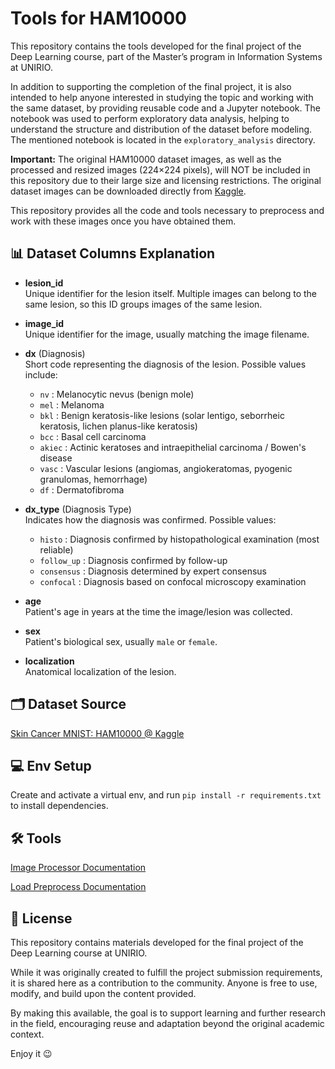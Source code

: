 # Tools for HAM10000

This repository contains the tools developed for the final project of the Deep Learning course, part of the Master’s program in Information Systems at UNIRIO. 

In addition to supporting the completion of the final project, it is also intended to help anyone interested in studying the topic and working with the same dataset, by providing reusable code and a Jupyter notebook. The notebook was used to perform exploratory data analysis, helping to understand the structure and distribution of the dataset before modeling. The mentioned notebook is located in the `exploratory_analysis` directory.

**Important:** The original HAM10000 dataset images, as well as the processed and resized images (224×224 pixels), will NOT be included in this repository due to their large size and licensing restrictions. The original dataset images can be downloaded directly from [Kaggle](https://www.kaggle.com/datasets/kmader/skin-cancer-mnist-ham10000).

This repository provides all the code and tools necessary to preprocess and work with these images once you have obtained them.

## 📊 Dataset Columns Explanation

- **lesion_id**  
  Unique identifier for the lesion itself. Multiple images can belong to the same lesion, so this ID groups images of the same lesion.

- **image_id**  
  Unique identifier for the image, usually matching the image filename.

- **dx** (Diagnosis)  
  Short code representing the diagnosis of the lesion. Possible values include:
  - `nv` : Melanocytic nevus (benign mole)
  - `mel` : Melanoma
  - `bkl` : Benign keratosis-like lesions (solar lentigo, seborrheic keratosis, lichen planus-like keratosis)
  - `bcc` : Basal cell carcinoma
  - `akiec` : Actinic keratoses and intraepithelial carcinoma / Bowen's disease
  - `vasc` : Vascular lesions (angiomas, angiokeratomas, pyogenic granulomas, hemorrhage)
  - `df` : Dermatofibroma

- **dx_type** (Diagnosis Type)  
  Indicates how the diagnosis was confirmed. Possible values:
  - `histo` : Diagnosis confirmed by histopathological examination (most reliable)
  - `follow_up` : Diagnosis confirmed by follow-up
  - `consensus` : Diagnosis determined by expert consensus
  - `confocal` : Diagnosis based on confocal microscopy examination

- **age**  
  Patient's age in years at the time the image/lesion was collected.

- **sex**  
  Patient's biological sex, usually `male` or `female`.

- **localization**  
  Anatomical localization of the lesion.

## 🗂️ Dataset Source

[Skin Cancer MNIST: HAM10000 @ Kaggle](https://www.kaggle.com/datasets/kmader/skin-cancer-mnist-ham10000)

## 💻 Env Setup

Create and activate a virtual env, and run `pip install -r requirements.txt` to install dependencies.

## 🛠️ Tools

[Image Processor Documentation](IMAGE_PREPROCESSOR.md)

[Load Preprocess Documentation](LOAD_PREPROCESS.md)

## 📝 License

This repository contains materials developed for the final project of the Deep Learning course at UNIRIO. 

While it was originally created to fulfill the project submission requirements, it is shared here as a contribution to the community. Anyone is free to use, modify, and build upon the content provided.

By making this available, the goal is to support learning and further research in the field, encouraging reuse and adaptation beyond the original academic context.

Enjoy it 😉